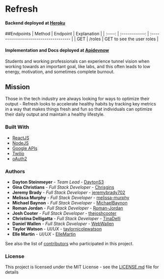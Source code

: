 # Refresh

#### Backend deployed at [Heroku](https://refresh-yo.herokuapp.com/) <br>

##Endpoints
| Method | Endpoint | Explanation |
| :----: | :------------: | :------------------------------------- |
| GET | /roles | GET to see the user roles |

#### Implementation and Docs deployed at [Apidevnow](https://client.apidevnow.com/) <br>

Students and working professionals can experience tunnel vision when working towards an important goal, like labs, and this often leads to low energy, motivation, and sometimes complete burnout. 

## Mission

Those in the tech industry are always looking for ways to optimize their output - Refresh looks to accelerate healthy habits by tracking key metrics in a way that makes things fresh and fun so that individuals can optimize their daily output and maintain a healthy lifestyle.

### Built With

* [ReactJS](https://reactjs.org/) 
* [NodeJS](https://nodejs.org/en/) 
* [Google APIs](https://developers.google.com/apis-explorer) 
* [Twilio](https://www.twilio.com/docs/api)
* [oAuth2](https://oauth.net/2/)

### Authors

* **Dayton Steinmeyer** - *Team Lead* - [DaytonS3](https://github.com/DaytonS3)
* **Gina Christians** - *Full Stack Developer* - [Chrisgins](https://github.com/Chrisgins)
* **Jeremy Brady** - *Full Stack Developer* - [jeremybrady702](https://github.com/jeremybrady702)
* **Melissa Murphy** - *Full Stack Developer* - [melissa-murphy](https://github.com/melissa-murphy)
* **Michael Baynon** - *Full Stack Developer* - [MichaelBaynon](https://github.com/MichaelBaynon)
* **Roman Jordan** - *Full Stack Developer* - [Roman-Jordan](https://github.com/Roman-Jordan)
* **Josh Cooter** - *Full Stack Developer* - [thejoshcooter](https://github.com/thejoshcooter)
* **Christina Delligatta** - *Full Stack Developer* - [TinaDelli](https://github.com/TinaDelli)
* **Daniel Wallen** - *Full Stack Developer* - [WebWallen](https://github.com/WebWallen)
* **Taylor Watson** - *UI/UX* - [taylornicolewatson](https://github.com/taylornicolewatson)
* **Elle Martin** - *UI/UX* - [ElleMartin](https://github.com/ElleMartin)

See also the list of [contributors](https://github.com/orgs/Lambda-School-Labs/teams/labs-18-refresh/members) who participated in this project.

### License

This project is licensed under the MIT License - see the [LICENSE.md](LICENSE.md) file for details
